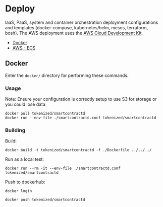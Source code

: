 # Deploy

IaaS, PaaS, system and container orchestration deployment configurations and templates (docker-compose, kubernetes/helm, mesos, terraform, bosh). The AWS deployment uses the [AWS Cloud Development Kit](https://github.com/awslabs/aws-cdk).

- [Docker](#deploy-docker)
- [AWS - ECS](#deploy-aws-ecs)

<a name="deploy-docker"></a>
## Docker

Enter the `docker/` directory for performing these commands.

### Usage

Note: Ensure your configuration is correctly setup to use S3 for storage or you could lose data:

    docker pull tokenized/smartcontractd
    docker run --env-file ./smartcontractd.conf tokenized/smartcontractd

### Building

Build:

    docker build -t tokenized/smartcontractd -f ./Dockerfile ../../../

Run as a local test:

    docker run --rm -it --env-file ./smartcontractd.conf tokenized/smartcontractd

Push to dockerhub:

    docker login

    docker push tokenized/smartcontractd
